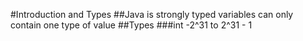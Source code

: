 #Introduction and Types
##Java is strongly typed
variables can only contain one type of value
##Types
###int
-2^31 to 2^31 - 1


